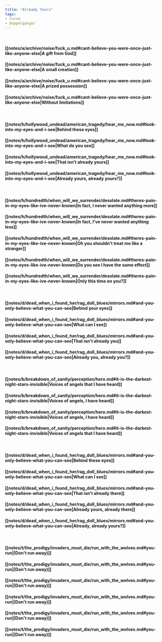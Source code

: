```yaml
---
title: "Already Yours"
tags:
- Curve
- Doppelgänger
---
```

&nbsp;
#### [[notes/a/archive/noise/fuck_u.md#cant-believe-you-were-once-just-like-anyone-else|A gift from God]]
#### [[notes/a/archive/noise/fuck_u.md#cant-believe-you-were-once-just-like-anyone-else|A small creation]]
#### [[notes/a/archive/noise/fuck_u.md#cant-believe-you-were-once-just-like-anyone-else|A prized possession]]
#### [[notes/a/archive/noise/fuck_u.md#cant-believe-you-were-once-just-like-anyone-else|Without limitations]]
&nbsp;
#### [[notes/h/hollywood_undead/american_tragedy/hear_me_now.md#look-into-my-eyes-and-i-see|Behind these eyes]]
#### [[notes/h/hollywood_undead/american_tragedy/hear_me_now.md#look-into-my-eyes-and-i-see|What do you see]]
#### [[notes/h/hollywood_undead/american_tragedy/hear_me_now.md#look-into-my-eyes-and-i-see|That isn't already yours]]
#### [[notes/h/hollywood_undead/american_tragedy/hear_me_now.md#look-into-my-eyes-and-i-see|Already yours, already yours?]]
&nbsp;
#### [[notes/h/hundredth/when_will_we_surrender/desolate.md#theres-pain-in-my-eyes-like-ive-never-known|In fact, I never wanted anything more]]
#### [[notes/h/hundredth/when_will_we_surrender/desolate.md#theres-pain-in-my-eyes-like-ive-never-known|In fact, I've never wanted anything less]]
#### [[notes/h/hundredth/when_will_we_surrender/desolate.md#theres-pain-in-my-eyes-like-ive-never-known|Oh you shouldn't treat me like a stranger]]
#### [[notes/h/hundredth/when_will_we_surrender/desolate.md#theres-pain-in-my-eyes-like-ive-never-known|Do you see I have the same effect]]
#### [[notes/h/hundredth/when_will_we_surrender/desolate.md#theres-pain-in-my-eyes-like-ive-never-known|Only this time on you?]]
&nbsp;
#### [[notes/d/dead_when_i_found_her/rag_doll_blues/mirrors.md#and-you-only-believe-what-you-can-see|Behind your eyes]]
#### [[notes/d/dead_when_i_found_her/rag_doll_blues/mirrors.md#and-you-only-believe-what-you-can-see|What can I see]]
#### [[notes/d/dead_when_i_found_her/rag_doll_blues/mirrors.md#and-you-only-believe-what-you-can-see|That isn't already you]]
#### [[notes/d/dead_when_i_found_her/rag_doll_blues/mirrors.md#and-you-only-believe-what-you-can-see|Already you, already you?]]
&nbsp;
#### [[notes/b/breakdown_of_sanity/perception/hero.md#it-is-the-darkest-night-stars-invisible|Voices of angels that I have heard]]
#### [[notes/b/breakdown_of_sanity/perception/hero.md#it-is-the-darkest-night-stars-invisible|Voices of angels, I have heard]]
#### [[notes/b/breakdown_of_sanity/perception/hero.md#it-is-the-darkest-night-stars-invisible|Voices of angels, I have heard]]
#### [[notes/b/breakdown_of_sanity/perception/hero.md#it-is-the-darkest-night-stars-invisible|Voices of angels that I have heard]]
&nbsp;
#### [[notes/d/dead_when_i_found_her/rag_doll_blues/mirrors.md#and-you-only-believe-what-you-can-see|Behind these eyes]]
#### [[notes/d/dead_when_i_found_her/rag_doll_blues/mirrors.md#and-you-only-believe-what-you-can-see|What can I see]]
#### [[notes/d/dead_when_i_found_her/rag_doll_blues/mirrors.md#and-you-only-believe-what-you-can-see|That isn't already there]]
#### [[notes/d/dead_when_i_found_her/rag_doll_blues/mirrors.md#and-you-only-believe-what-you-can-see|Already yours, already there]]
#### [[notes/d/dead_when_i_found_her/rag_doll_blues/mirrors.md#and-you-only-believe-what-you-can-see|Already, already yours?]]
&nbsp;
#### [[notes/t/the_prodigy/invaders_must_die/run_with_the_wolves.md#you-run|(Don't run away)]]
#### [[notes/t/the_prodigy/invaders_must_die/run_with_the_wolves.md#you-run|(Don't run away)]]
#### [[notes/t/the_prodigy/invaders_must_die/run_with_the_wolves.md#you-run|(Don't run away)]]
#### [[notes/t/the_prodigy/invaders_must_die/run_with_the_wolves.md#you-run|(Don't run away)]]
#### [[notes/t/the_prodigy/invaders_must_die/run_with_the_wolves.md#you-run|(Don't run away)]]
#### [[notes/t/the_prodigy/invaders_must_die/run_with_the_wolves.md#you-run|(Don't run away)]]
